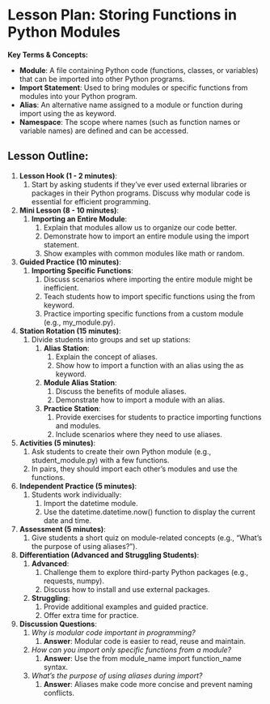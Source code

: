 ﻿# Lesson Plan: Storing Functions in  Python Modules
**Key Terms & Concepts:**
- **Module**: A file containing Python code (functions, classes, or variables) that can be imported into other Python programs.
- **Import Statement**: Used to bring modules or specific functions from modules into your Python program.
- **Alias**: An alternative name assigned to a module or function during import using the as keyword.
- **Namespace**: The scope where names (such as function names or variable names) are defined and can be accessed.
## Lesson Outline:
1. **Lesson Hook (1 - 2 minutes)**:
   1. Start by asking students if they’ve ever used external libraries or packages in their Python programs. Discuss why modular code is essential for efficient programming.
1. **Mini Lesson (8 - 10 minutes)**:
   1. **Importing an Entire Module**:
      1. Explain that modules allow us to organize our code better.
      1. Demonstrate how to import an entire module using the import statement.
      1. Show examples with common modules like math or random.
1. **Guided Practice (10 minutes)**:
   1. **Importing Specific Functions**:
      1. Discuss scenarios where importing the entire module might be inefficient.
      1. Teach students how to import specific functions using the from keyword.
      1. Practice importing specific functions from a custom module (e.g., my_module.py).
1. **Station Rotation (15 minutes)**:
   1. Divide students into groups and set up stations:
      1. **Alias Station**:
         1. Explain the concept of aliases.
         1. Show how to import a function with an alias using the as keyword.
      1. **Module Alias Station**:
         1. Discuss the benefits of module aliases.
         1. Demonstrate how to import a module with an alias.
      1. **Practice Station**:
         1. Provide exercises for students to practice importing functions and modules.
         1. Include scenarios where they need to use aliases.
1. **Activities (5 minutes)**:
   1. Ask students to create their own Python module (e.g., student\_module.py) with a few functions.
   1. In pairs, they should import each other’s modules and use the functions.
1. **Independent Practice (5 minutes)**:
   1. Students work individually:
      1. Import the datetime module.
      1. Use the datetime.datetime.now() function to display the current date and time.
1. **Assessment (5 minutes)**:
   1. Give students a short quiz on module-related concepts (e.g., “What’s the purpose of using aliases?”).
1. **Differentiation (Advanced and Struggling Students)**:
   1. **Advanced**:
      1. Challenge them to explore third-party Python packages (e.g., requests, numpy).
      1. Discuss how to install and use external packages.
   1. **Struggling**:
      1. Provide additional examples and guided practice.
      1. Offer extra time for practice.
1. **Discussion Questions**:
   1. *Why is modular code important in programming?*
      1. **Answer**: Modular code is easier to read, reuse and maintain.
   1. *How can you import only specific functions from a module?*
      1. **Answer**: Use the from module\_name import function\_name syntax.
   1. *What’s the purpose of using aliases during import?*
      1. **Answer**: Aliases make code more concise and prevent naming conflicts.


